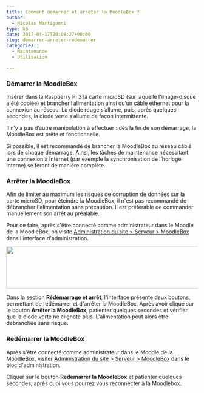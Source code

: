 ```yaml
---
title: Comment démarrer et arrêter la MoodleBox ?
author:
  - Nicolas Martignoni
type: kb
date: 2017-04-17T20:09:27+00:00
slug: demarrer-arreter-redemarrer
categories:
  - Maintenance
  - Utilisation

---
```

### Démarrer la MoodleBox

Insérer dans la Raspberry Pi 3 la carte microSD (sur laquelle l'image-disque a été copiée) et brancher l’alimentation ainsi qu’un câble ethernet pour la connexion au réseau. La diode rouge s’allume, puis, après quelques secondes, la diode verte s’allume de façon intermittente.

Il n’y a pas d’autre manipulation à effectuer : dès la fin de son démarrage, la MoodleBox est prête et fonctionnelle.

Si possible, il est recommandé de brancher la MoodleBox au réseau câblé lors de chaque démarrage. Ainsi, les tâches de maintenance nécessitant une connexion à Internet (par exemple la synchronisation de l’horloge interne) se feront de manière complète.

### Arrêter la MoodleBox

Afin de limiter au maximum les risques de corruption de données sur la carte microSD, pour éteindre la MoodleBox, il n'est pas recommandé de débrancher l'alimentation sans précaution. Il est préférable de commander manuellement son arrêt au préalable.

Pour ce faire, après s'être connecté comme administrateur dans le Moodle de la MoodleBox, on visite [Administration du site > Serveur > MoodleBox][1] dans l'interface d'administration.

<img class="alignnone size-full wp-image-481" src="https://moodlebox.net/fr/wp-content/uploads/sites/4/2017/04/restart-shutdown.png" alt="" width="722" height="111" srcset="https://moodlebox.net/fr/wp-content/uploads/sites/4/2017/04/restart-shutdown.png 722w, https://moodlebox.net/fr/wp-content/uploads/sites/4/2017/04/restart-shutdown-300x46.png 300w" sizes="(max-width: 722px) 100vw, 722px" />

Dans la section __Rédémarrage et arrêt__, l'interface présente deux boutons, permettant de redémarrer et d'arrêter la MoodleBox. Après avoir cliqué sur le bouton __Arrêter la MoodleBox__, patienter quelques secondes et vérifier que la diode verte ne clignote plus. L'alimentation peut alors être débranchée sans risque.

### Redémarrer la MoodleBox

Après s'être connecté comme administrateur dans le Moodle de la MoodleBox, visiter [Administration du site > Serveur > MoodleBox][1] dans le bloc d'administration.

Cliquer sur le bouton __Redémarrer la MoodleBox__ et patienter quelques secondes, après quoi vous pourrez vous reconnecter à la Moodlebox.

 [1]: http://moodlebox.home/admin/tool/moodlebox/index.php
